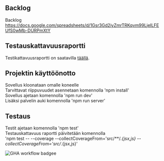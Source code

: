 ## Backlog

Backlog
https://docs.google.com/spreadsheets/d/1Gsr3Gd2iyZmrTRKqvm99LjeILFEUfS0wMb-DURPmXtY   

## Testauskattavuusraportti

Testikattavuusraportti on saatavilla [täällä](https://emiliarantonen.github.io/miniprojekti/coverage/lcov-report/index.html).   

## Projektin käyttöönotto

Sovellus kloonataan omalle koneelle   
Tarvittavat riippuvuudet asennetaan komennolla 'npm install'   
Sovellus ajetaan komennolla 'npm run dev'    
Lisäksi palvelin auki komennolla 'npm run server'

## Testaus

Testit ajetaan komennolla 'npm test'   
Testauskattavuus raportti päivitetään komennolla   
'npm test -- --coverage --collectCoverageFrom='src/**/*.{jsx,js} --collectCoverageFrom='src/*.{jsx,js}'

![GHA workflow badgee](https://github.com/emiliarantonen/miniprojekti/workflows/CI/badge.svg)
